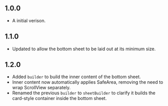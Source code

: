 ## 1.0.0
- A initial verison.

## 1.1.0
- Updated to allow the bottom sheet to be laid out at its minimum size.

## 1.2.0
- Added `builder` to build the inner content of the bottom sheet.
- Inner content now automatically applies SafeArea, removing the need to wrap ScrollView separately.
- Renamed the previous `builder` to `sheetBuilder` to clarify it builds the card-style container inside the bottom sheet.
